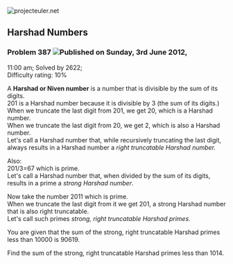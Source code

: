 ![projecteuler.net](images/print_page_logo.png)

## Harshad Numbers

### Problem 387 ![](images/icon_info.png)Published on Sunday, 3rd June 2012,
11:00 am; Solved by 2622;  
Difficulty rating: 10%

A **Harshad or Niven number** is a number that is divisible by the sum of its
digits.  
201 is a Harshad number because it is divisible by 3 (the sum of its digits.)  
When we truncate the last digit from 201, we get 20, which is a Harshad
number.  
When we truncate the last digit from 20, we get 2, which is also a Harshad
number.  
Let's call a Harshad number that, while recursively truncating the last digit,
always results in a Harshad number a _right truncatable Harshad number._

Also:  
201/3=67 which is prime.  
Let's call a Harshad number that, when divided by the sum of its digits,
results in a prime a _strong Harshad number_.

Now take the number 2011 which is prime.  
When we truncate the last digit from it we get 201, a strong Harshad number
that is also right truncatable.  
Let's call such primes _strong, right truncatable Harshad primes_.

You are given that the sum of the strong, right truncatable Harshad primes
less than 10000 is 90619.

Find the sum of the strong, right truncatable Harshad primes less than 1014.

  
  

